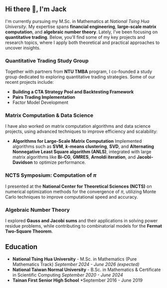 ## Hi there 👋, I'm Jack 

I'm currently pursuing my M.Sc. in Mathematics at *National Tsing Hua University*. My expertise spans **financial engineering**, **large-scale matrix computation**, and **algebraic number theory**. Lately, I’ve been focusing on **quantitative trading**. Below, you'll find some of my key projects and research topics, where I apply both theoretical and practical approaches to uncover insights.

### Quantitative Trading Study Group
Together with partners from **NTU TMBA** program, I co-founded a study group dedicated to exploring quantitative trading strategies. Some of our recent projects include:
- **Building a CTA Strategy Pool and Backtesting Framework**
- **Pairs Trading Implementation**
- Factor Model Development

### Matrix Computation & Data Science
I have also worked on matrix computation algorithms and data science projects, using advanced techniques to improve efficiency and scalability:
- **Algorithms for Large-Scale Matrix Computation**
  Implemented algorithms such as **SVM**, **$k$-means clustering**, **SVD**, and **Alternating Nonnegative Least Square algorithm (ANLS)**, integrated with large matrix algorithms like **Bi-CG**, **GMRES**, **Arnoldi iteration**, and **Jacobi-Davidson** to optimize performance.

### NCTS Symposium: Computation of $\pi$
I presented at the **National Center for Theoretical Sciences (NCTS)** on numerical optimization methods for the convergence of $\pi$, utilizing Monte Carlo techniques to improve computational speed and accuracy.

### Algebraic Number Theory
I explored **Gauss and Jacobi sums** and their applications in solving power residue problems, while contributing to combinatorial models for the **Fermat Two-Square Theorem**.

## Education
- **National Tsing Hua University** - M.Sc. in Mathematics (Pure Mathematics Track)
  *September 2024 - June 2026 (expected)*
- **National Taiwan Normal University** - B.Sc. in Mathematics & Certificate in Scientific Computing
  *September 2020 - June 2024*
- **Tainan First Senior High School**
  *September 2016 - June 2019
